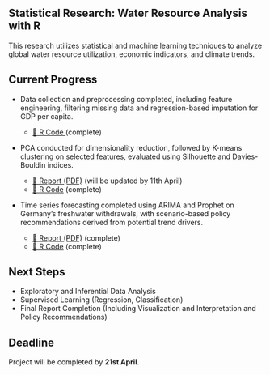 ## Statistical Research: Water Resource Analysis with R

This research utilizes statistical and machine learning techniques to analyze global water resource utilization, economic indicators, and climate trends.

## Current Progress

- Data collection and preprocessing completed, including feature engineering, filtering missing data and regression-based imputation for GDP per capita.
  - [🧠 R Code ](https://github.com/1798bebe/Statistical-Research-with-R/blob/main/preprocessing/preprocessing.R) (complete)

- PCA conducted for dimensionality reduction, followed by K-means clustering on selected features, evaluated using Silhouette and Davies-Bouldin indices.
  - [📄 Report (PDF)](https://github.com/1798bebe/Statistical-Research-with-R/blob/main/unsupervised%20learning(PCA%2C%20clustering)/report_unsupervised_learning.pdf) (will be updated by 11th April)
  - [🧠 R Code](https://github.com/1798bebe/Statistical-Research-with-R/blob/main/unsupervised%20learning(PCA%2C%20clustering)/unsupervised_learning.R) (complete)

- Time series forecasting completed using ARIMA and Prophet on Germany’s freshwater withdrawals, with scenario-based policy recommendations derived from potential trend drivers.
  - [📄 Report (PDF)](https://github.com/1798bebe/Statistical-Research-with-R/blob/main/time%20series%20forecasting/report_time_series_forecasting.pdf) (complete)
  - [🧠 R Code](https://github.com/1798bebe/Statistical-Research-with-R/blob/main/time%20series%20forecasting/time_series_forecasting.R) (complete)
  

## Next Steps 

- Exploratory and Inferential Data Analysis
- Supervised Learning (Regression, Classification)
- Final Report Completion (Including Visualization and Interpretation and Policy Recommendations)

## Deadline

Project will be completed by **21st April**.
